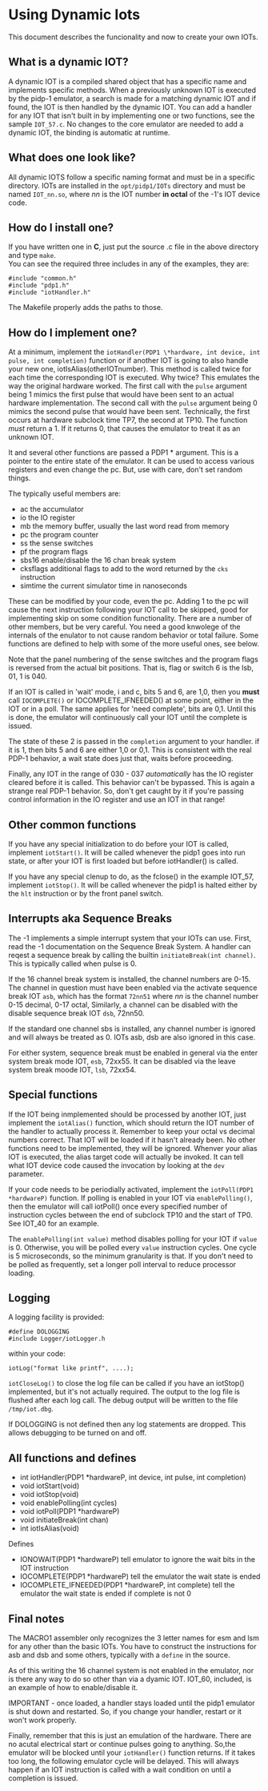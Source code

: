 # Using Dynamic Iots

This document describes the funcionality and now to create your own IOTs.

## What is a dynamic IOT?

A dynamic IOT is a compiled shared object that has a specific name and implements specific methods.
When a previously unknown IOT is executed by the pidp-1 emulator, a search is made for a matching dynamic IOT and
if found, the IOT is then handled by the dynamic IOT.
You can add a handler for any IOT that isn't built in by implementing one or two functions, see the sample
`IOT_57.c`.
No changes to the core emulator are needed to add a dynamic IOT, the binding is automatic at runtime.

## What does one look like?

All dynamic IOTS follow a specific naming format and must be in a specific directory.
IOTs are installed in the `opt/pidp1/IOTs` directory and must be named `IOT_nn.so`, where *nn* is the IOT number
**in octal** of the -1's IOT device code.

## How do I install one?

If you have written one in **C**, just put the source \.c file in the above directory and type `make`.<br>
You can see the required three includes in any of the examples, they are:
```
#include "common.h"
#include "pdp1.h"
#include "iotHandler.h"
```
The Makefile properly adds the paths to those.

## How do I implement one?

At a minimum, implement the `iotHandler(PDP1 \*hardware, int device, int pulse, int completion)` function or
if another IOT is going to also handle your new one, iotIsAlias(otherIOTnumber).
This method is called twice for each time the corresponding IOT is executed.
Why twice? This emulates the way the original hardware worked.
The first call with the `pulse` argument being 1 mimics the first pulse that would have been sent
to an actual hardware implementation.
The second call with the `pulse` argument being 0 mimics the second pulse that would have been sent.
Technically, the first occurs at hardware subclock time TP7, the second at TP10.
The function *must* return a 1. If it returns 0, that causes the emulator to treat it as an unknown IOT.

It and several other functions are passed a PDP1 \* argument. This is a pointer to the entire state of the emulator.
It can be used to access various registers and even change the pc. But, use with care, don't set random things.

The typically useful members are:

- ac       the accumulator
- io       the IO register
- mb       the memory buffer, usually the last word read from memory
- pc       the program counter
- ss       the sense switches
- pf       the program flags
- sbs16    enable/disable the 16 chan break system
- cksflags additional flags to add to the word returned by the `cks` instruction
- simtime  the current simulator time in nanoseconds

These can be modified by your code, even the pc.
Adding 1 to the pc will cause the next instruction following your IOT call to be skipped, good for implementing
skip on some condition functionality.
There are a number of other members, but be very careful. You need a good knwolege of the internals of the enulator
to not cause random behavior or total failure.
Some functions are defined to help with some of the more useful ones, see below.

Note that the panel numbering of the sense switches and the program flags is reversed from the actual bit positions.
That is, flag or switch 6 is the lsb, 01, 1 is 040.

If an IOT is called in 'wait' mode, i and c, bits 5 and 6, are 1,0, then you **must** call `IOCOMPLETE()`
or IOCOMPLETE_IFNEEDED() at some point, either in the IOT or in a poll.
The same applies for 'need complete', bits are 0,1.
Until this is done, the emulator will continuously call your IOT until the complete is issued.

The state of these 2 is passed in the `completion` argument to your handler.
if it is 1, then bits 5 and 6 are either 1,0 or 0,1.
This is consistent with the real PDP-1 behavior, a wait state does just that, waits before proceeding.

Finally, any IOT in the range of 030 - 037 *automatically* has the IO register cleared before it is called.
This behavior can't be bypassed.
This is again a strange real PDP-1 behavior. So, don't get caught by it if you're passing control information
in the IO register and use an IOT in that range!
## Other common functions

If you have any special initialization to do before your IOT is called, implement `iotStart()`.
It will be called whenever the pidp1 goes into run state, or after your IOT is first loaded but
before iotHandler() is called.

If you have any special clenup to do, as the fclose() in the example IOT_57, implement `iotStop()`.
It will be called whenever the pidp1 is halted either by the `hlt` instruction or by the front panel switch.

## Interrupts aka Sequence Breaks

The -1 implements a simple interrupt system that your IOTs can use.
First, read the -1 documentation on the Sequence Break System.
A handler can reqest a sequence break by calling the builtin `initiateBreak(int channel)`.
This is typically called when pulse is 0.

If the 16 channel break system is installed, the channel numbers are 0-15.
The channel in question must have been enabled via the activate sequence break IOT `asb`, which has the format
`72nn51` where *nn* is the channel number 0-15 decimal, 0-17 octal,
Similarly, a channel can be disabled with the disable sequence break IOT `dsb`, 72nn50.

If the standard one channel sbs is installed, any channel number is ignored and will always be treated as 0.
IOTs asb, dsb are also ignored in this case.

For either system, sequence break must be enabled in general via the enter system break mode IOT, `esb`, 72xx55.
It can be disabled via the leave system break moode IOT, `lsb`, 72xx54.

## Special functions
If the IOT being inmplemented should be processed by another IOT, just implement the `iotAlias()`
function, which should return the IOT number of the handler to actually process it. Remember to keep your octal
vs decimal numbers correct.
That IOT will be loaded if it hasn't already been.
No other functions need to be implemented, they will be ignored.
Whenver your alias IOT is executed, the alias target code will actually be invoked.
It can tell what IOT device code caused the invocation by looking at the `dev` parameter.

If your code needs to be periodially activated, implement the `iotPoll(PDP1 *hardwareP)` function.
If polling is enabled in your IOT via `enablePolling()`, then the emulator will call
iotPoll() once every specified number of instruction cycles between the end of subclock TP10 and the start of TP0.
See IOT_40 for an example.

The `enablePolling(int value)` method disables polling for your IOT if `value` is 0.
Otherwise, you will be polled every `value` instruction cycles.
One cycle is 5 microseconds, so the minimum granularity is that.
If you don't need to be polled as frequently, set a longer poll interval to reduce processor loading.

## Logging

A logging facility is provided:
```
#define DOLOGGING
#include Logger/iotLogger.h
```
within your code:
```
iotLog("format like printf", ....);
```
`iotCloseLog()` to close the log file can be called if you have an iotStop() implemented,
but it's not actually required. The output to the log file is flushed after each log call.
The debug output will be written to the file `/tmp/iot.dbg`.

If DOLOGGING is not defined then any log statements are dropped.
This allows debugging to be turned on and off.

## All functions and defines

- int iotHandler(PDP1 \*hardwareP, int device, int pulse, int completion)
- void iotStart(void)
- void iotStop(void)
- void enablePolling(int cycles)
- void iotPoll(PDP1 \*hardwareP)
- void initiateBreak(int chan)
- int iotIsAlias(void)

Defines

- IONOWAIT(PDP1 \*hardwareP)  tell emulator to ignore the wait bits in the IOT instruction
- IOCOMPLETE(PDP1 \*hardwareP) tell the emulator the wait state is ended
- IOCOMPLETE_IFNEEDED(PDP1 \*hardwareP, int complete) tell the emulator the wait state is ended if complete is not 0

## Final notes

The MACRO1 assembler only recognizes the 3 letter names for esm and lsm for any other than the basic IOTs.
You have to construct the instructions for asb and dsb and some others, typically with a `define` in the source.

As of this writing the 16 channel system is not enabled in the emulator, nor is there any way to do so
other than via a dyamic IOT.
IOT_60, included, is an example of how to enable/disable it.

IMPORTANT - once loaded, a handler stays loaded until the pidp1 emulator is shut down and restarted.
So, if you change your handler, restart or it won't work properly.

Finally, remember that this is just an emulation of the hardware. There are no acutal electrical start or continue
pulses going to anything. So,the emulator will be blocked until your `iotHandler()` function returns.
If it takes too long, the following emulator cycle will be delayed.
This will always happen if an IOT instruction is called with a wait condition on until a completion is issued.
